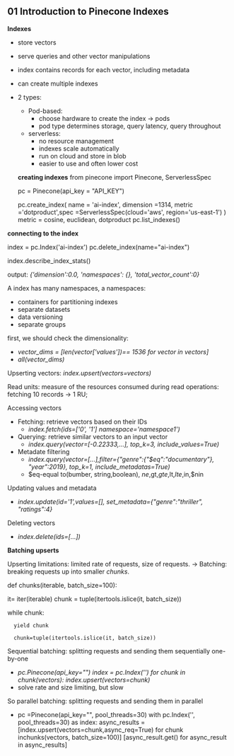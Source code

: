 ## 01 Introduction to Pinecone Indexes
**Indexes**
- store vectors
- serve queries and other vector manipulations 
- index contains records for each vector, including metadata
- can create multiple indexes
- 2 types:
  - Pod-based:
    - choose hardware to create the index -> pods
    - pod type determines storage, query latency, query throughout
  - serverless:
    - no resource management
    - indexes scale automatically
    - run on cloud and store in blob
    - easier to use and often lower cost
  
  **creating indexes**
  from pinecone import Pinecone, ServerlessSpec

  pc = Pinecone(api_key = "API_KEY")

  pc.create_index(
    name = 'ai-index', dimension =1314, 
    metric ='dotproduct',spec =ServerlessSpec(cloud='aws', region='us-east-1')
  )
metric = cosine, euclidean, dotproduct
  pc.list_indexes()

**connecting to the index**

index = pc.Index('ai-index')
pc.delete_index(name="ai-index")

index.describe_index_stats()

output: *{'dimension':0.0, 'namespaces': {}, 'total_vector_count':0}*

A index has many namespaces, a namespaces:
- containers for partitioning indexes
- separate datasets
- data versioning
- separate groups

first, we should check the dimensionality:
  - *vector_dims = [len(vector['values'])== 1536 for vector in vectors]*
  - *all(vector_dims)*

Upserting vectors: *index.upsert(vectors=vectors)*

Read units: measure of the resources consumed during read operations: fetching 10 records -> 1 RU;


Accessing vectors
- Fetching: retrieve vectors based on their IDs
  - *index.fetch(ids=['0', '1'] namespace='namespace1')*
- Querying: retrieve similar vectors to an input vector
  - *index.query(vector=[-0.22333,...], top_k=3, include_values=True)*
- Metadate filtering
  - *index.query(vector=[...],filter={"genre":{"$eq":"documentary"}, "year":2019}, top_k=1, include_metadatas=True)*
  - $eq-equal to(bumber, string,boolean), $ne,$gt,$gte,$lt,$lte,$in,$nin

Updating values and metadata
- *index.update(id='1',values=[], set_metadata={"genre":"thriller", "ratings":4}*

Deleting vectors
- *index.delete(ids=[...])*

**Batching upserts**

Upserting limitations: limited rate of requests, size of requests. -> Batching: breaking requests up into smaller *chunks*.

def chunks(iterable, batch_size=100):
  
  it= iter(iterable)
  chunk = tuple(itertools.islice(it, batch_size))
  
  while chunk:
    
      yield chunk
      
      chunk=tuple(itertools.islice(it, batch_size))

Sequential batching: splitting requests and sending them sequentially one-by-one
- *pc.Pinecone(api_key="") index = pc.Index('') for chunk in chunk(vectors): index.upsert(vectors=chunk)*
- solve rate and size limiting, but slow

So parallel batching: splitting requests and sending them in parallel
- pc =Pinecone(api_key="", pool_threads=30)  with pc.Index('', pool_threads=30) as index: async_results = [index.upsert(vectors=chunk,async_req=True) for chunk inchunks(vectors, batch_size=100)] [async_result.get() for async_result in async_results]